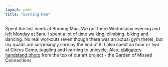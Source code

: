 ```yaml
---
layout: post
title: "Burning Man"
---
```


Spent the last week at Burning Man. We got there Wednesday evening and left Monday at 5am. I spent a lot of time walking, climbing, biking and dancing. No real workouts (even though there was an actual gym there), but my quads are surprisingly sore by the end of it. I also spent an hour or two at Circus Camp, juggling and learning to unicycle. Also, [obligatory handstand photo](https://www.dropbox.com/s/j0b5q0nmzbu31m8/handstand-burning-man.jpg) from the top of our art project - the Garden of Missed Connections. 

